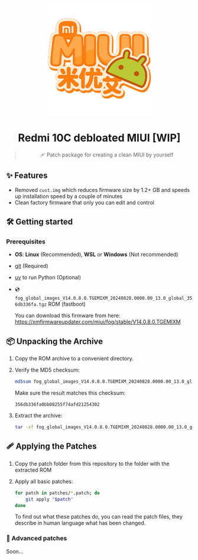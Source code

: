<!-- markdownlint-disable first-line-h1 -->
<!-- markdownlint-capture -->
<!-- markdownlint-disable no-inline-html -->
<div align="center">

  <img src="assets/hero.png" alt="MIUI" width="300">

  <!-- markdownlint-disable-next-line heading-start-left -->
  # Redmi 10C debloated MIUI \[WIP\]

  > 🩹 Patch package for creating a clean MIUI by yourself

</div>
<!-- markdownlint-restore -->

## ✨ Features

- Removed `cust.img` which reduces firmware size by 1.2+ GB and speeds up installation speed by a couple of minutes
- Clean factory firmware that only you can edit and control

## 🛠️ Getting started

### Prerequisites

- **OS**: **Linux** (Recommended), **WSL** or **Windows** (Not recommended)
- [git](https://git-scm.com/downloads) (Required)
- [uv](https://github.com/astral-sh/uv#installation) to run Python (Optional)
- 💿 `fog_global_images_V14.0.8.0.TGEMIXM_20240828.0000.00_13.0_global_356db336fa.tgz` ROM (fastboot)

  You can download this firmware from here: <https://xmfirmwareupdater.com/miui/fog/stable/V14.0.8.0.TGEMIXM>

## 📦 Unpacking the Archive

1. Copy the ROM archive to a convenient directory.
2. Verify the MD5 checksum:

   ```bash
   md5sum fog_global_images_V14.0.8.0.TGEMIXM_20240828.0000.00_13.0_global_356db336fa.tgz
   ```

   Make sure the result matches this checksum:

   ```plaintext
   356db336fa0bb08255f74afd21254302
   ```

3. Extract the archive:

   ```bash
   tar -xf fog_global_images_V14.0.8.0.TGEMIXM_20240828.0000.00_13.0_global_356db336fa.tgz
   ```

## 🩹 Applying the Patches

1. Copy the patch folder from this repository to the folder with the extracted ROM
2. Apply all basic patches:

   ```bash
   for patch in patches/*.patch; do
       git apply "$patch"
   done
   ```

   To find out what these patches do, you can read the patch files, they describe in human language what has been changed.

### 🥼 Advanced patches

Soon...
